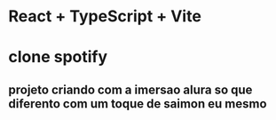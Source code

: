 # React + TypeScript + Vite

# clone spotify
## projeto criando com a imersao alura so que  diferento com um toque de saimon eu mesmo 

